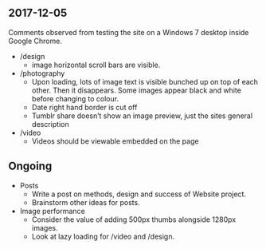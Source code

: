 ## 2017-12-05
Comments observed from testing the site on a Windows 7 desktop inside Google Chrome.
* /design
  * image horizontal scroll bars are visible.
* /photography
    * Upon loading, lots of image text is visible bunched up on top of each other. Then it disappears. Some images appear black and white before changing to colour.
    * Date right hand border is cut off
    * Tumblr share doesn’t show an image preview, just the sites general description
* /video
  * Videos should be viewable embedded on the page

## Ongoing
* Posts
  * Write a post on methods, design and success of Website project.
  * Brainstorm other ideas for posts.
* Image performance
  * Consider the value of adding 500px thumbs alongside 1280px images.
  * Look at lazy loading for /video and /design.
